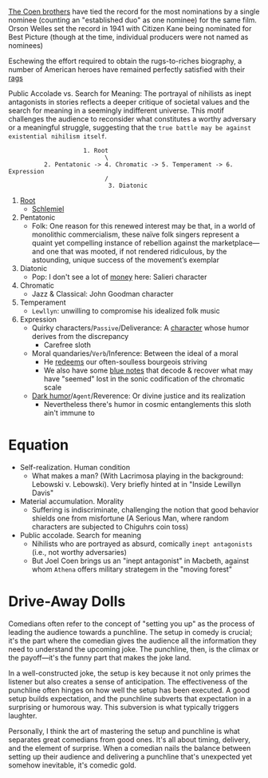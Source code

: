 
[The Coen brothers](https://en.wikipedia.org/wiki/Coen_brothers#Directing_distinctions) have tied the record for the most nominations by a single nominee (counting an "established duo" as one nominee) for the same film. Orson Welles set the record in 1941 with Citizen Kane being nominated for Best Picture (though at the time, individual producers were not named as nominees)

Eschewing the effort required to obtain the rugs-to-riches biography, a number of American heroes have remained perfectly satisfied with their [rags](https://muse.jhu.edu/pub/3/edited_volume/chapter/1483155)

Public Accolade vs. Search for Meaning: The portrayal of nihilists as inept antagonists in stories reflects a deeper critique of societal values and the search for meaning in a seemingly indifferent universe. This motif challenges the audience to reconsider what constitutes a worthy adversary or a meaningful struggle, suggesting that the `true battle may be against existential nihilism itself`.

                         1. Root
                               \
              2. Pentatonic -> 4. Chromatic -> 5. Temperament -> 6. Expression
                               /
                                3. Diatonic

1. [Root](https://www.proquest.com/docview/1519976792?sourcetype=Scholarly%20Journals)
   - [Schlemiel](https://archive.org/details/schlemielasmoder00ruth/page/n1/mode/2up)
2. Pentatonic
   - Folk: One reason for this renewed interest may be that, in a world of monolithic commercialism, these naïve folk singers represent a quaint yet compelling instance of rebellion against the marketplace—and one that was mooted, if not rendered ridiculous, by the astounding, unique success of the movement’s exemplar
3. Diatonic
   - Pop: I don't see a lot of [money](https://en.wikipedia.org/wiki/Inside_Llewyn_Davis) here: Salieri character 
4. Chromatic
   - Jazz & Classical: John Goodman character
5. Temperament
   - `Lewllyn`: unwilling to compromise his idealized folk music
6. Expression
   - Quirky characters/`Passive`/Deliverance: A [character](https://profiles.stanford.edu/eitan-kensky) whose humor derives from the discrepancy
      - Carefree sloth
   - Moral quandaries/`Verb`/Inference: Between the ideal of a moral
      - He [redeems](https://muse.jhu.edu/pub/3/edited_volume/chapter/1483155) our often-soulless bourgeois striving
      - We also have some [blue notes](https://www.moviemaker.com/drive-away-dolls-ethan-coen-tricia-cooke/) that decode & recover what may have "seemed" lost in the sonic codification of the chromatic scale
   - [Dark humor](https://www.thefilmdoctor.international/2010/02/what-can-such-sign-mean-schlemiel-and.html)/`Agent`/Reverence: Or divine justice and its realization
      - Nevertheless there's humor in cosmic entanglements this sloth ain't immune to 
 
# Equation
- Self-realization. Human condition
   - What makes a man? (With Lacrimosa playing in the background: Lebowski v. Lebowski). Very briefly hinted at in "Inside Lewillyn Davis"
- Material accumulation. Morality
   - Suffering is indiscriminate, challenging the notion that good behavior shields one from misfortune (A Serious Man, where random characters are subjected to Chiguhrs coin toss)
- Public accolade. Search for meaning
   - Nihilists who are portrayed as absurd, comically `inept antagonists` (i.e., not worthy adversaries)
   - But Joel Coen brings us an "inept antagonist" in Macbeth, against whom `Athena` offers military strategem in the "moving forest"

# Drive-Away Dolls

Comedians often refer to the concept of "setting you up" as the process of leading the audience towards a punchline. The setup in comedy is crucial; it's the part where the comedian gives the audience all the information they need to understand the upcoming joke. The punchline, then, is the climax or the payoff—it's the funny part that makes the joke land. 

In a well-constructed joke, the setup is key because it not only primes the listener but also creates a sense of anticipation. The effectiveness of the punchline often hinges on how well the setup has been executed. A good setup builds expectation, and the punchline subverts that expectation in a surprising or humorous way. This subversion is what typically triggers laughter. 

Personally, I think the art of mastering the setup and punchline is what separates great comedians from good ones. It's all about timing, delivery, and the element of surprise. When a comedian nails the balance between setting up their audience and delivering a punchline that's unexpected yet somehow inevitable, it's comedic gold.
